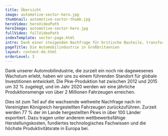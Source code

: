 ```yaml
---
title: Übersicht
image: automotive-sector-hero.jpg
thumbnail: automotive-sector-thumb.jpg
heroVideo: heroVideoPath
heroImage: automotive-sector-hero.jpg
fullVideo: fullVideoPath
indexTemplate: sector-page.html
intro: Dank einer steigenden Nachfrage für britische Bauteile, transformative Forschung und Entwicklungsprogramme sowie einem unternehmensfreundlichen Geschäftsumfeld verfügt das Vereinigte Königreich über die am schnellsten wachsende Automobilindustrie Europas.
pageTitle: Die Automobilindustrie in Großbritannien
layout: content-de.html
orderLevel: 3
---  
```

 
Dank unserer Automobilindustrie, die zurzeit ein noch nie dagewesenes Wachstum erlebt, haben wir uns zu einem führenden Standort für globale Investitionen entwickelt. Die Pkw-Produktion hat zwischen 2012 und 2015 um 32 % zugelegt, und im Jahr 2020 werden wir eine jährliche Produktionsmenge von über 2 Millionen Fahrzeugen erreichen.

Dies ist zum Teil auf die wachsende weltweite Nachfrage nach im Vereinigten Königreich hergestellten Fahrzeugen zurückzuführen. Zurzeit werden 77 % der im Lande hergestellten Pkws in über 100 Länder exportiert. Dazu tragen unter anderem wettbewerbsfähige Herstellungskosten, fundiertes technologisches Fachwissen und die höchste Produktivitätsrate in Europa bei.